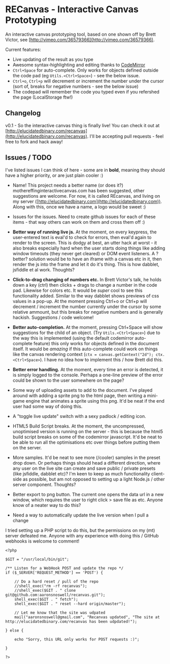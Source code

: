 # RECanvas - Interactive Canvas Prototyping

An interactive canvas prototyping tool, based on one shown off by Brett Victor, see [http://vimeo.com/36579366](http://vimeo.com/36579366).

Current features:

 * Live updating of the result as you type
 * Awesome syntax-highlighting and editing thanks to [CodeMirror](http://codemirror.net/)
 * `Ctrl+Space` for auto-complete. Only works for objects defined outside the code pad (eg `Utils.<Ctrl+Space>`) - see the below issue.
 * `Ctrl+o`, `Ctrl+p` will decrement or increment the number under the cursor (sort of, breaks for negative numbers - see the below issue)
 * The codepad will remember the code you typed even if you refershed the page (LocalStorage ftw!)

## Changelog

v0.1 - So the interactive canvas thing is finally live! You can check it out at [http://elucidatedbinary.com/recanvas](http://elucidatedbinary.com/recanvas). I'll be accepting pull requests - feel free to fork and hack away!

## Issues / TODO

I've listed issues I can think of here - some are in **bold**, meaning they should have a higher priority, or are just plain cooler :)

 * Name! This project needs a better name (or does it?) mothereffinginteractivecanvas.com has been suggested, other suggestions are welcome. For now, it is called REcanvas, and living on my server ([http://elucidatedbinary.com](http://elucidatedbinary.com)). Along with this, once we have a name, a logo would be sweet :)

 * Issues for the issues. Need to create github issues for each of these items - that way others can work on them and cross them off :)

 * **Better way of running live js.** At the moment, on every keypress, the user-entered text is eval'd to check for errors, then eval'd again to render to the screen. This is dodgy at best, an utter hack at worst - it also breaks especially hard when the user starts doing things like adding window timeouts (they never get cleared) or DOM event listeners. A ?better? solution would be to have an iframe with a canvas etc in it, then render the js into the frame and let it do it's thing. This is how dabblet, jsfiddle et al work. Thoughts?

 * **Click-to-drag changing of numbers etc.** In Brett Victor's talk, he holds down a key (ctrl) then clicks + drags to change a number in the code pad. Likewise for colors etc. It would be *super* cool to see this functionality added. Similar to the way dabblet shows previews of css values in a pop-up. At the moment pressing Ctrl+o or Ctrl+p will decrement / increment the number currently under the cursor by some relative ammount, but this breaks for negative numbers and is generally hackish. Suggestions / code welcome!

 * **Better auto-completion.** At the moment, pressing Ctrl+Space will show suggestions for the child of an object. (Try `Utils.<Ctrl+Space>`) due to the way this is implemented (using the default codemirror auto-complete feature) this only works for objects defined in the document itself. It would be *amazing* if this auto-complete could work on things like the canvas rendering context (`ctx = canvas.getContext("2d"); ctx.<Ctrl+Space>`). I have no idea how to implement this / how Brett did this.

 * **Better error handling.** At the moment, every time an error is detected, it is simply logged to the console. Perhaps a one-line preview of the error could be shown to the user somewhere on the page?

 * Some way of uploading assets to add to the document. I've played around with adding a sprite png to the html page, then writing a mini-game engine that animates a sprite using this png. It'd be neat if the end user had some way of doing this.

 * A "toggle live update" switch with a sexy padlock / editing icon.

 * HTML5 Build Script breaks. At the moment, the uncompressed, unoptimised version is running on the server - this is because the html5 build script breaks on some of the codemirror javascript. It'd be neat to be able to run all the optimisations etc over things before putting them on the server.

 * More samples. It'd be neat to see more (/cooler) samples in the preset drop down. Or perhaps things should head a different direction, where any user on the live site can create and save public / private presets (like jsfiddle, dabblet etc)? I'm keen to keep as much functionality client-side as possible, but am not opposed to setting up a light Node.js / other server component. Thoughts?

 * Better export to png button. The current one opens the data url in a new window, which requires the user to right click > save file as etc. Anyone know of a neater way to do this?


 * Need a way to automatically update the live version when I pull a change

I tried setting up a PHP script to do this, but the permissions on my (mt) server defeated me. Anyone with any experience with doing this / GitHub webhooks is welcome to comment!

	<?php

	$GIT = "/usr/local/bin/git";

	/** Listen for a WebHook POST and update the repo */
	if ($_SERVER['REQUEST_METHOD'] == 'POST') {
    
	    // Do a hard reset / pull of the repo
		//shell_exec("rm -rf recanvas");
		//shell_exec($GIT . " clone git@github.com:aaronsnoswell/recanvas.git");
	    shell_exec($GIT . " fetch");
	    shell_exec($GIT . " reset --hard origin/master");
    
	    // Let me know that the site was udpated
	    mail("aaronsnoswell@gmail.com", "Recanvas updated", "The site at http://elucidatedbinary.com/recanvas has been udpdated!");
 
	} else {
    
	    echo "Sorry, this URL only works for POST requests :)";
    
	}

	?>


